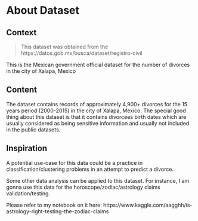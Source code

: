 <h1>About Dataset</h1>
<h2>Context</h2>
<blockquote>This dataset was obtained from the https://datos.gob.mx/busca/dataset/registro-civil</blockquote>

<p>This is the Mexican government official dataset for the number of divorces in the city of Xalapa, Mexico</p>

<h2>Content</h2>
<p>The dataset contains records of approximately 4,900+ divorces for the 15 years period (2000-2015) in the city of Xalapa, Mexico. The special good thing about this dataset is that it contains divorcees birth dates which are usually considered as being sensitive information and usually not included in the public datasets.</p>

<h2>Inspiration</h2>
<p>A potential use-case for this data could be a practice in classification/clustering problems in an attempt to predict a divorce.</p>

<p>Some other data analysis can be applied to this dataset. For instance, I am gonna use this data for the horoscope/zodiac/astrology claims validation/testing.</p>

<p>Please refer to my notebook on it here: https://www.kaggle.com/aagghh/is-astrology-right-testing-the-zodiac-claims</p>
